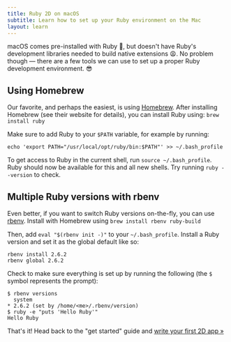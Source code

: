 ```yaml
---
title: Ruby 2D on macOS
subtitle: Learn how to set up your Ruby environment on the Mac
layout: learn
---
```


macOS comes pre-installed with Ruby 🥳, but doesn't have Ruby's development libraries needed to build native extensions 😩. No problem though — there are a few tools we can use to set up a proper Ruby development environment. 😎

## Using Homebrew

Our favorite, and perhaps the easiest, is using [Homebrew](https://brew.sh). After installing Homebrew (see their website for details), you can install Ruby using: `brew install ruby`

Make sure to add Ruby to your `$PATH` variable, for example by running:
```
echo 'export PATH="/usr/local/opt/ruby/bin:$PATH"' >> ~/.bash_profile
```
To get access to Ruby in the current shell, run `source ~/.bash_profile`. Ruby should now be available for this and all new shells. Try running `ruby --version` to check.

## Multiple Ruby versions with rbenv

Even better, if you want to switch Ruby versions on-the-fly, you can use [rbenv](https://github.com/rbenv/rbenv). Install with Homebrew using `brew install rbenv ruby-build`

Then, add `eval "$(rbenv init -)"` to your `~/.bash_profile`. Install a Ruby version and set it as the global default like so:

```
rbenv install 2.6.2
rbenv global 2.6.2
```

Check to make sure everything is set up by running the following (the `$` symbol represents the prompt):
```
$ rbenv versions
  system
* 2.6.2 (set by /home/<me>/.rbenv/version)
$ ruby -e "puts 'Hello Ruby'"
Hello Ruby
```

That's it! Head back to the "get started" guide and [write your first 2D app »](/learn/get-started)
